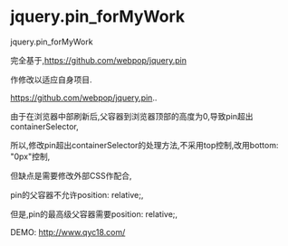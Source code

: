 jquery.pin_forMyWork
====================

jquery.pin_forMyWork

完全基于,https://github.com/webpop/jquery.pin

作修改以适应自身项目.

https://github.com/webpop/jquery.pin..

由于在浏览器中部刷新后,父容器到浏览器顶部的高度为0,导致pin超出containerSelector,

所以,修改pin超出containerSelector的处理方法,不采用top控制,改用bottom: "0px"控制,

但缺点是需要修改外部CSS作配合,

pin的父容器不允许position: relative;,

但是,pin的最高级父容器需要position: relative;,


DEMO:
http://www.qyc18.com/
